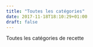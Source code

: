 ```yaml
---
title: "Toutes les catégories"
date: 2017-11-18T18:10:29+01:00
draft: false
---
```

Toutes les catégories de recette